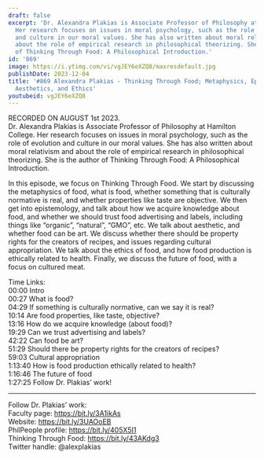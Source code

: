 ```yaml
---
draft: false
excerpt: 'Dr. Alexandra Plakias is Associate Professor of Philosophy at Hamilton College.
  Her research focuses on issues in moral psychology, such as the role of evolution
  and culture in our moral values. She has also written about moral relativism and
  about the role of empirical research in philosophical theorizing. She is the author
  of Thinking Through Food: A Philosophical Introduction.'
id: '869'
image: https://i.ytimg.com/vi/vgJEY6eXZQ8/maxresdefault.jpg
publishDate: 2023-12-04
title: '#869 Alexandra Plakias - Thinking Through Food; Metaphysics, Epistemology,
  Aesthetics, and Ethics'
youtubeid: vgJEY6eXZQ8
---
```

<div class="timelinks">

RECORDED ON AUGUST 1st 2023.  
Dr. Alexandra Plakias is Associate Professor of Philosophy at Hamilton College. Her research focuses on issues in moral psychology, such as the role of evolution and culture in our moral values. She has also written about moral relativism and about the role of empirical research in philosophical theorizing. She is the author of Thinking Through Food: A Philosophical Introduction.

In this episode, we focus on Thinking Through Food. We start by discussing the metaphysics of food, what is food, whether something that is culturally normative is real, and whether properties like taste are objective. We then get into epistemology, and talk about how we acquire knowledge about food, and whether we should trust food advertising and labels, including things like “organic”, “natural”, “GMO”, etc. We talk about aesthetic, and whether food can be art. We discuss whether there should be property rights for the creators of recipes, and issues regarding cultural appropriation. We talk about the ethics of food, and how food production is ethically related to health. Finally, we discuss the future of food, with a focus on cultured meat.

Time Links:  
<time>00:00</time> Intro  
<time>00:27</time> What is food?  
<time>04:29</time> If something is culturally normative, can we say it is real?  
<time>10:14</time> Are food properties, like taste, objective?  
<time>13:16</time> How do we acquire knowledge (about food)?  
<time>19:29</time> Can we trust advertising and labels?  
<time>42:22</time> Can food be art?  
<time>51:29</time> Should there be property rights for the creators of recipes?  
<time>59:03</time> Cultural appropriation  
<time>1:13:40</time> How is food production ethically related to health?  
<time>1:16:46</time> The future of food  
<time>1:27:25</time> Follow Dr. Plakias’ work!

---

Follow Dr. Plakias’ work:  
Faculty page: https://bit.ly/3A1ikAs  
Website: https://bit.ly/3UAOoEB  
PhilPeople profile: https://bit.ly/405X5I1  
Thinking Through Food: https://bit.ly/43AKdg3  
Twitter handle: @alexplakias
</div>

